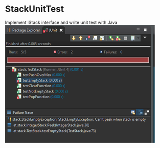# StackUnitTest
Implement IStack interface and write unit test with Java
![alt text](https://github.com/noobv24/StackUnitTest/blob/master/Capture.PNG?raw=true)
